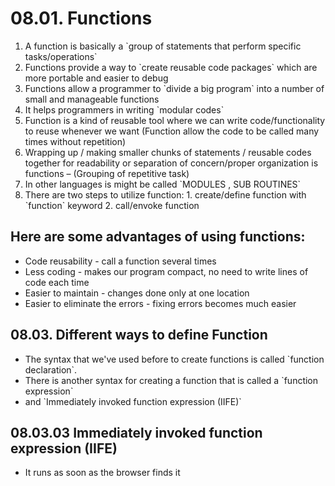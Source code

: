 # 08.01. Functions

1.  A function is basically a \`group of statements that perform specific tasks/operations\`
2.  Functions provide a way to \`create reusable code packages\` which are more portable and easier to debug
3.  Functions allow a programmer to \`divide a big program\` into a number of small and manageable functions
4.  It helps programmers in writing \`modular codes\`
5.  Function is a kind of reusable tool where we can write code/functionality to reuse whenever we want (Function allow the code to be called many times without repetition)
6.  Wrapping up / making smaller chunks of statements / reusable codes together for readability or separation of concern/proper organization is functions – (Grouping of repetitive task)
7.  In other languages is might be called \`MODULES , SUB ROUTINES\`
8.  There are two steps to utilize function: 1. create/define function with \`function\` keyword 2. call/envoke function

## Here are some advantages of using functions:

- Code reusability - call a function several times
- Less coding - makes our program compact, no need to write lines of code each time
- Easier to maintain - changes done only at one location
- Easier to eliminate the errors - fixing errors becomes much easier

## 08.03. Different ways to define Function

- The syntax that we've used before to create functions is called \`function declaration\`.
- There is another syntax for creating a function that is called a \`function expression\`
- and \`Immediately invoked function expression (IIFE)\`

## 08.03.03 Immediately invoked function expression (IIFE)

- It runs as soon as the browser finds it
